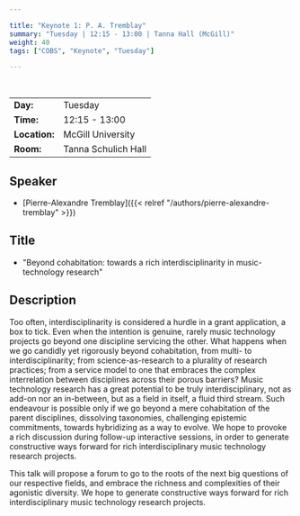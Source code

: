```yaml
---

title: "Keynote 1: P. A. Tremblay"
summary: "Tuesday | 12:15 - 13:00 | Tanna Hall (McGill)"
weight: 40
tags: ["COBS", "Keynote", "Tuesday"]

---
```


<br>

| | |
| - | - |
| **Day:** | Tuesday |
| **Time:** | 12:15 - 13:00 |
| **Location:** | McGill University |
| **Room:** | Tanna Schulich Hall |

## Speaker

- [Pierre-Alexandre Tremblay]({{< relref "/authors/pierre-alexandre-tremblay" >}})

## Title

- "Beyond cohabitation: towards a rich interdisciplinarity in music-technology research"

## Description

Too often, interdisciplinarity is considered a hurdle in a grant application, a box to tick. Even when the intention is genuine, rarely music technology projects go beyond one discipline servicing the other. What happens when we go candidly yet rigorously beyond cohabitation, from multi- to interdisciplinarity; from science-as-research to a plurality of research practices; from a service model to one that embraces the complex interrelation between disciplines across their porous barriers? Music technology research has a great potential to be truly interdisciplinary, not as add-on nor an in-between, but as a field in itself, a fluid third stream. Such endeavour is possible only if we go beyond a mere cohabitation of the parent disciplines, dissolving taxonomies, challenging epistemic commitments, towards hybridizing as a way to evolve. We hope to provoke a rich discussion during follow-up interactive sessions, in order to generate constructive ways forward for rich interdisciplinary music technology research projects.

This talk will propose a forum to go to the roots of the next big questions of our respective fields, and embrace the richness and complexities of their agonistic diversity. We hope to generate constructive ways forward for rich interdisciplinary music technology research projects.


